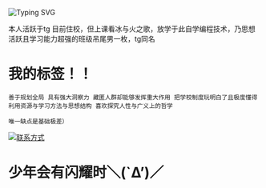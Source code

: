 ![Typing SVG](https://readme-typing-svg.herokuapp.com?color=%23000000&size=35&duration=4000&center=true&vCenter=true&multiline=false&width=500&height=100&lines=Hi👋我是SJC;一名来自福建的高三学生)

本人活跃于tg  目前住校，但上课看冰与火之歌，放学于此自学编程技术，乃思想活跃且学习能力超强的班级吊尾男一枚，tg同名

# 我的标签！！
`善于规划全局 具有强大洞察力 藏匿人群却能够发挥重大作用 把学校制度玩明白了且极度懂得利用资源与学习方法与思想结构 喜欢探究人性与广义上的哲学 `

`唯一缺点是基础极差）`

[![联系方式](https://img.shields.io/badge/Telegram-@ZGQinc-666666?style=for-the-badge&logo=Telegram&logoColor=&labelColor=000000)](https://t.me/ulery)

# 少年会有闪耀时＼(`Δ’)／
<!--
**Ulery/Ulery** is a ✨ _special_ ✨ repository because its `README.md` (this file) appears on your GitHub profile.

Here are some ideas to get you started:

- 🔭 I’m currently working on ...
- 🌱 I’m currently learning ...
- 👯 I’m looking to collaborate on ...
- 🤔 I’m looking for help with ...
- 💬 Ask me about ...
- 📫 How to reach me: ...
- 😄 Pronouns: ...
- ⚡ Fun fact: ...
-->
